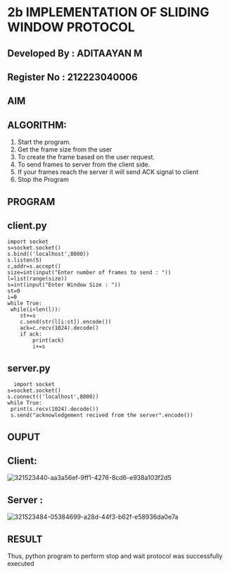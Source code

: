 # 2b IMPLEMENTATION OF SLIDING WINDOW PROTOCOL

## Developed By : ADITAAYAN M
## Register No  : 212223040006

## AIM
## ALGORITHM:
1. Start the program.
2. Get the frame size from the user
3. To create the frame based on the user request.
4. To send frames to server from the client side.
5. If your frames reach the server it will send ACK signal to client
6. Stop the Program
## PROGRAM

## client.py
```
import socket
s=socket.socket()
s.bind(('localhost',8000))
s.listen(5)
c,addr=s.accept()
size=int(input("Enter number of frames to send : "))
l=list(range(size))
s=int(input("Enter Window Size : "))
st=0
i=0
while True:
 while(i<len(l)):
    st+=s
    c.send(str(l[i:st]).encode())
    ack=c.recv(1024).decode()
    if ack:
        print(ack)
        i+=s
```

## server.py
```
  import socket
s=socket.socket()
s.connect(('localhost',8000))
while True:
 print(s.recv(1024).decode())
 s.send("acknowledgement recived from the server".encode())
 ```
## OUPUT
## Client:
![321523440-aa3a56ef-9ff1-4276-8cd6-e938a103f2d5](https://github.com/Aditaayan/2b_SLIDING_WINDOW_PROTOCOL/assets/147473394/0330ad78-6e9d-4e35-9505-b144310d6f79)

## Server :
![321523484-05384699-a28d-44f3-b62f-e58936da0e7a](https://github.com/Aditaayan/2b_SLIDING_WINDOW_PROTOCOL/assets/147473394/fb89a8c8-4dd3-469e-92f9-27e85401b979)

## RESULT
Thus, python program to perform stop and wait protocol was successfully executed

